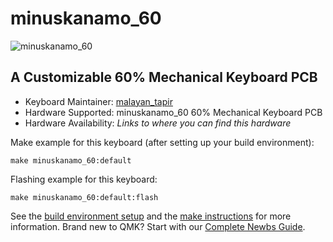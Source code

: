 # minuskanamo_60

![minuskanamo_60](https://imgur.com/gallery/hVhwGe8)

## A Customizable 60% Mechanical Keyboard PCB

* Keyboard Maintainer: [malayan_tapir](https://github.com/malayan-tapir)
* Hardware Supported: minuskanamo_60 60% Mechanical Keyboard PCB
* Hardware Availability: *Links to where you can find this hardware*

Make example for this keyboard (after setting up your build environment):

    make minuskanamo_60:default

Flashing example for this keyboard:

    make minuskanamo_60:default:flash

See the [build environment setup](https://docs.qmk.fm/#/getting_started_build_tools) and the [make instructions](https://docs.qmk.fm/#/getting_started_make_guide) for more information. Brand new to QMK? Start with our [Complete Newbs Guide](https://docs.qmk.fm/#/newbs).